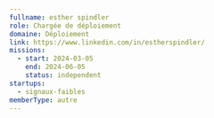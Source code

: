 ```yaml
---
fullname: esther spindler
role: Chargée de déploiement
domaine: Déploiement
link: https://www.linkedin.com/in/estherspindler/
missions:
  - start: 2024-03-05
    end: 2024-06-05
    status: independent
startups:
  - signaux-faibles
memberType: autre
---
```


